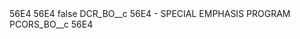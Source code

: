 <?xml version="1.0" encoding="UTF-8"?>
<CustomMetadata xmlns="http://soap.sforce.com/2006/04/metadata" xmlns:xsi="http://www.w3.org/2001/XMLSchema-instance" xmlns:xsd="http://www.w3.org/2001/XMLSchema">
    <description>56E4</description>
    <label>56E4</label>
    <protected>false</protected>
    <values>
        <field>DCR_BO__c</field>
        <value xsi:type="xsd:string">56E4 - SPECIAL EMPHASIS PROGRAM</value>
    </values>
    <values>
        <field>PCORS_BO__c</field>
        <value xsi:type="xsd:string">56E4</value>
    </values>
</CustomMetadata>
